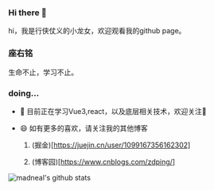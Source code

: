 ### Hi there 👋
 
hi，我是行侠仗义的小龙女，欢迎观看我的github page。

### 座右铭

生命不止，学习不止。

### doing...

- 🔭 目前正在学习Vue3,react，以及底层相关技术，欢迎关注👏

- 😄 如有更多的喜欢，请关注我的其他博客

  1. (掘金)[https://juejin.cn/user/1099167356162302]
  
  2. (博客园)[https://www.cnblogs.com/zdping/]
  
![madneal's github stats](https://github-readme-stats.vercel.app/api?username=zhaodengping&show_icons=true&theme=radical)

